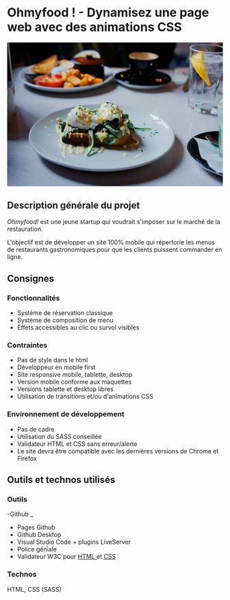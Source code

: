 #  Ohmyfood ! - Dynamisez une page web avec des animations CSS

![ logo ](https://github.com/CarolineSenes/SENESCaroline_3_17032021/blob/master/images/restaurants/toa-heftiba-DQKerTsQwi0-unsplash.jpg)

##  Description générale du projet

*Ohmyfood!* est une jeune startup qui voudrait s'imposer sur le marché de la restauration.

L'objectif est de développer un site 100% mobile qui répertorie les menus de restaurants gastronomiques pour que les clients puissent commander en ligne.


##  Consignes

###  Fonctionnalités

- Système de réservation classique
- Système de composition de menu
- Effets accessibles au clic ou survol visibles
 

###  Contraintes

- Pas de style dans le html
- Développeur en mobile first
- Site responsive mobile, tablette, desktop
- Version mobile conforme aux maquettes
- Versions tablette et desktop libres
- Utilisation de transitions et/ou d'animations CSS
  

###  Environnement de développement

- Pas de cadre
- Utilisation du SASS conseillée
- Validateur HTML et CSS sans erreur/alerte
- Le site devra être compatible avec les dernières versions de Chrome et Firefox
  

##  Outils et technos utilisés

###  Outils

-Github _
- Pages Github
- Github Desktop
- Visual Studio Code + plugins LiveServer
- Police géniale
- Validateur W3C pour [ HTML ](https://validator.w3.org/) et [ CSS ](https://jigsaw.w3.org/css-validator/#validate_by_upload)

###  Technos

HTML, CSS (SASS)
